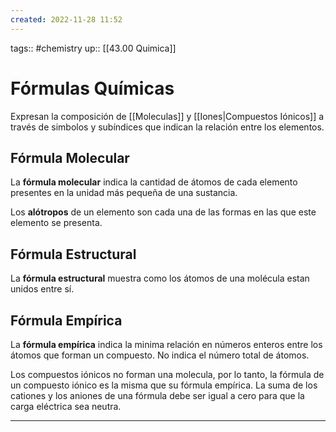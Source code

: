 ```yaml
---
created: 2022-11-28 11:52
---
```

tags:: #chemistry 
up:: [[43.00 Quimica]]
# Fórmulas Químicas
Expresan la composición de [[Moleculas]] y [[Iones|Compuestos Iónicos]] a través de simbolos y subíndices que indican la relación entre los elementos.

## Fórmula Molecular
La **fórmula molecular** indica la cantidad de átomos de cada elemento presentes en la unidad más pequeña de una sustancia.

Los **alótropos** de un elemento son cada una de las formas en las que este elemento se presenta.

## Fórmula Estructural
La **fórmula estructural** muestra como los átomos de una molécula estan unidos entre sí.

## Fórmula Empírica
La **fórmula empírica** indica la minima relación en números enteros entre los átomos que forman un compuesto. No indica el número total de átomos.

Los compuestos iónicos no forman una molecula, por lo tanto, la fórmula de un compuesto iónico es la misma que su fórmula empírica. La suma de los cationes y los aniones de una fórmula debe ser igual a cero para que la carga eléctrica sea neutra.
___
